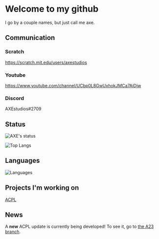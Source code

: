 # Welcome to my github

I go by a couple names, but just call me axe.

## Communication
### Scratch
https://scratch.mit.edu/users/axestudios
### Youtube
https://www.youtube.com/channel/UCbp0L8GwUxhokJMCa7AiDjw
### Discord
AXEstudios#2709

## Status
![AXE's status](https://github-readme-stats.vercel.app/api?username=RJmsG&show_icons=true&include_all_commits=true)

![Top Langs](https://github-readme-stats.vercel.app/api/top-langs/?username=RJmsG&langs_count=1000&layout=compact)

## Languages

![Languages](https://skillicons.dev/icons?i=python,c)

## Projects I'm working on

[ACPL](https://github.com/RJmsG/ACPL)


## News

A **new** ACPL update is currently being developed! To see it, go to [the A23 branch](https://github.com/RJmsG/ACPL/tree/A23).
